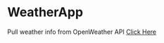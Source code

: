 # WeatherApp
Pull weather info from OpenWeather API
[Click Here]([Demo](https://carloscapili.github.io/WeatherApp/dist/index.html))
